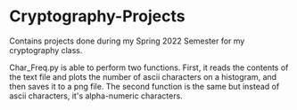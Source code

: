 # Cryptography-Projects
Contains projects done during my Spring 2022 Semester for my cryptography class.

Char_Freq.py is able to perform two functions. First, it reads the contents of the text file and plots
the number of ascii characters on a histogram, and then saves it to a png file. The second function is the 
same but instead of ascii characters, it's alpha-numeric characters.
